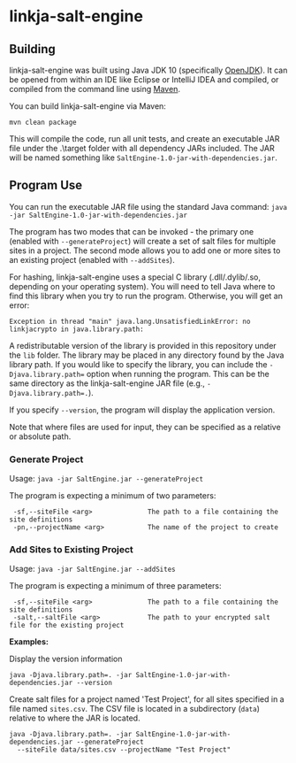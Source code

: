 # linkja-salt-engine

## Building
linkja-salt-engine was built using Java JDK 10 (specifically [OpenJDK](https://openjdk.java.net/)).  It can be opened from within an IDE like Eclipse or IntelliJ IDEA and compiled, or compiled from the command line using [Maven](https://maven.apache.org/).

You can build linkja-salt-engine via Maven:

`mvn clean package`

This will compile the code, run all unit tests, and create an executable JAR file under the .\target folder with all dependency JARs included.  The JAR will be named something like `SaltEngine-1.0-jar-with-dependencies.jar`.

## Program Use
You can run the executable JAR file using the standard Java command:
`java -jar SaltEngine-1.0-jar-with-dependencies.jar `

The program has two modes that can be invoked - the primary one (enabled with `--generateProject`) will create a set of salt files for multiple sites in a project.
The second mode allows you to add one or more sites to an existing project (enabled with `--addSites`).

For hashing, linkja-salt-engine uses a special C library (.dll/.dylib/.so, depending on your operating system).  You will need to tell Java where to find this library when you try to run the program.  Otherwise, you will get an error:

```
Exception in thread "main" java.lang.UnsatisfiedLinkError: no linkjacrypto in java.library.path:
```

A redistributable version of the library is provided in this repository under the `lib` folder.  The library may be placed in any directory found by the Java library path.  If you would like to specify the library, you can include the `-Djava.library.path=` option when running the program.
This can be the same directory as the linkja-salt-engine JAR file (e.g., `-Djava.library.path=.`).

If you specify `--version`, the program will display the application version.  

Note that where files are used for input, they can be specified as a relative or absolute path.


### Generate Project
Usage: `java -jar SaltEngine.jar --generateProject`

The program is expecting a minimum of two parameters:

```
 -sf,--siteFile <arg>              The path to a file containing the site definitions
 -pn,--projectName <arg>           The name of the project to create
```

### Add Sites to Existing Project
Usage: `java -jar SaltEngine.jar --addSites`

The program is expecting a minimum of three parameters:

```
 -sf,--siteFile <arg>              The path to a file containing the site definitions
 -salt,--saltFile <arg>            The path to your encrypted salt file for the existing project
```


**Examples:**

Display the version information

```
java -Djava.library.path=. -jar SaltEngine-1.0-jar-with-dependencies.jar --version
```

Create salt files for a project named 'Test Project', for all sites specified in a
file named `sites.csv`.  The CSV file is located in a subdirectory (`data`) relative to 
where the JAR is located.

```
java -Djava.library.path=. -jar SaltEngine-1.0-jar-with-dependencies.jar --generateProject
  --siteFile data/sites.csv --projectName "Test Project"
```
